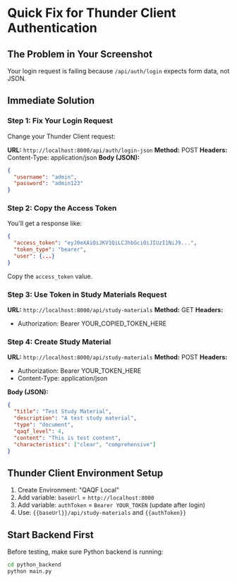 # Quick Fix for Thunder Client Authentication

## The Problem in Your Screenshot
Your login request is failing because `/api/auth/login` expects form data, not JSON.

## Immediate Solution

### Step 1: Fix Your Login Request
Change your Thunder Client request:

**URL:** `http://localhost:8000/api/auth/login-json`
**Method:** POST
**Headers:** Content-Type: application/json
**Body (JSON):**
```json
{
  "username": "admin",
  "password": "admin123"
}
```

### Step 2: Copy the Access Token
You'll get a response like:
```json
{
  "access_token": "eyJ0eXAiOiJKV1QiLCJhbGciOiJIUzI1NiJ9...",
  "token_type": "bearer",
  "user": {...}
}
```

Copy the `access_token` value.

### Step 3: Use Token in Study Materials Request
**URL:** `http://localhost:8000/api/study-materials`
**Method:** GET
**Headers:** 
- Authorization: Bearer YOUR_COPIED_TOKEN_HERE

### Step 4: Create Study Material
**URL:** `http://localhost:8000/api/study-materials`
**Method:** POST
**Headers:** 
- Authorization: Bearer YOUR_TOKEN_HERE
- Content-Type: application/json

**Body (JSON):**
```json
{
  "title": "Test Study Material",
  "description": "A test study material",
  "type": "document",
  "qaqf_level": 4,
  "content": "This is test content",
  "characteristics": ["clear", "comprehensive"]
}
```

## Thunder Client Environment Setup
1. Create Environment: "QAQF Local"
2. Add variable: `baseUrl` = `http://localhost:8000`
3. Add variable: `authToken` = `Bearer YOUR_TOKEN` (update after login)
4. Use: `{{baseUrl}}/api/study-materials` and `{{authToken}}`

## Start Backend First
Before testing, make sure Python backend is running:
```bash
cd python_backend
python main.py
```